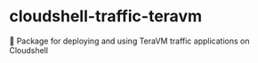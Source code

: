 # cloudshell-traffic-teravm
:vertical_traffic_light: Package for deploying and using TeraVM traffic applications on Cloudshell